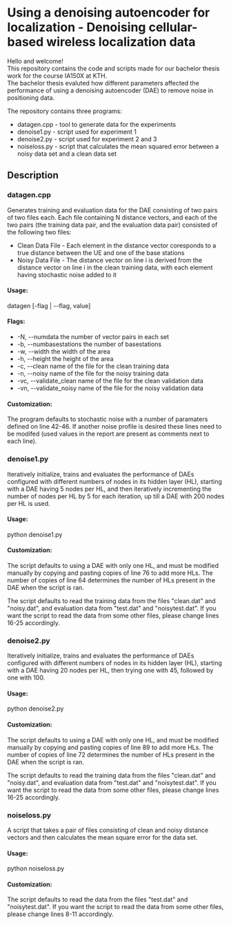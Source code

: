 # Using a denoising autoencoder for localization - Denoising cellular-based wireless localization data
Hello and welcome!\
This repository contains the code and scripts made for our bachelor thesis work for the course IA150X at KTH.\
The bachelor thesis evaluted how different parameters affected the performance of using a denoising
autoencoder (DAE) to remove noise in positioning data.

The repository contains three programs:
* datagen.cpp - tool to generate data for the experiments
* denoise1.py - script used for experiment 1
* denoise2.py - script used for experiment 2 and 3
* noiseloss.py - script that calculates the mean squared error between a noisy data set and a clean data set

## Description
### datagen.cpp
Generates training and evaluation data for the DAE consisting of two pairs of two files each.
Each file containing N distance vectors, and each of the two pairs (the training data pair, and the evaluation data pair) consisted of the following two files:
* Clean Data File - Each element in the distance vector coresponds to a true distance between the UE and one of the base stations
* Noisy Data File - The distance vector on line i is derived from the distance vector on line i in the clean training data, with each element having stochastic noise added to it

#### Usage:
datagen [-flag | --flag, value]
#### Flags:
  * -N, --numdata           the number of vector pairs in each set
  * -b, --numbasestations   the number of basestations
  * -w, --width             the width of the area
  * -h, --height            the height of the area
  * -c, --clean             name of the file for the clean training data
  * -n, --noisy             name of the file for the noisy training data
  * -vc, --validate_clean   name of the file for the clean validation data
  * -vn, --validate_noisy   name of the file for the noisy validation data
  
#### Customization:
The program defaults to stochastic noise with a number of paramaters defined on line 42-46. If another noise profile is
desired these lines need to be modifed (used values in the report are present as comments next to each line).
  
### denoise1.py
Iteratively initialize, trains and evaluates the performance of DAEs configured with different numbers of nodes
in its hidden layer (HL), starting with a DAE having 5 nodes per HL, and then iteratively incrementing the number of
nodes per HL by 5 for each iteration, up till a DAE with 200 nodes per HL is used.

#### Usage:
python denoise1.py

#### Customization:
The script defaults to using a DAE with only one HL, and must be modified manually by copying and pasting copies of line
76 to add more HLs. The number of copies of line 64 determines the number of HLs present in the DAE when the script is ran.

The script defaults to read the training data from the files "clean.dat" and "noisy.dat", and evaluation data from
"test.dat" and "noisytest.dat". If you want the script to read the data from some other files, please change lines 16-25 accordingly.

### denoise2.py
Iteratively initialize, trains and evaluates the performance of DAEs configured with different numbers of nodes
in its hidden layer (HL), starting with a DAE having 20 nodes per HL, then trying one with 45, followed by one with 100.

#### Usage:
python denoise2.py

#### Customization:
The script defaults to using a DAE with only one HL, and must be modified manually by copying and pasting copies of line
89 to add more HLs. The number of copies of line 72 determines the number of HLs present in the DAE when the script is ran.

The script defaults to read the training data from the files "clean.dat" and "noisy.dat", and evaluation data from
"test.dat" and "noisytest.dat". If you want the script to read the data from some other files, please change lines 16-25 accordingly.

### noiseloss.py
A script that takes a pair of files consisting of clean and noisy distance vectors and then calculates the mean square
error for the data set.

#### Usage:
python noiseloss.py

#### Customization:
The script defaults to read the data from the files "test.dat" and "noisytest.dat". If you want the script to read
the data from some other files, please change lines 8-11 accordingly.
